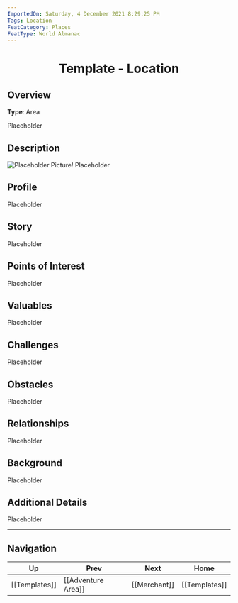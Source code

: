 ```yaml
---
ImportedOn: Saturday, 4 December 2021 8:29:25 PM
Tags: Location
FeatCategory: Places
FeatType: World Almanac
---
```

# <center>Template - Location</center>

## Overview

**Type**: Area

Placeholder​

## Description
![Placeholder Picture!](ImagePlaceholder.png)
Placeholder​

## Profile

Placeholder​

## Story

Placeholder​

## Points of Interest

Placeholder​

## Valuables

Placeholder​

## Challenges

Placeholder​

## Obstacles

Placeholder​

## Relationships

Placeholder​

## Background

Placeholder​

## Additional Details

Placeholder​


---
## Navigation
| Up | Prev | Next | Home |
|----|------|------|------|
| [[Templates]] | [[Adventure Area]] | [[Merchant]] | [[Templates]] |
